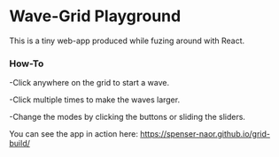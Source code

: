# Wave-Grid Playground 

This is a tiny web-app produced while fuzing around with React. 

### How-To
-Click anywhere on the grid to start a wave. 

-Click multiple times to make the waves larger. 

-Change the modes by clicking the buttons or sliding the sliders.


You can see the app in action here:
https://spenser-naor.github.io/grid-build/
